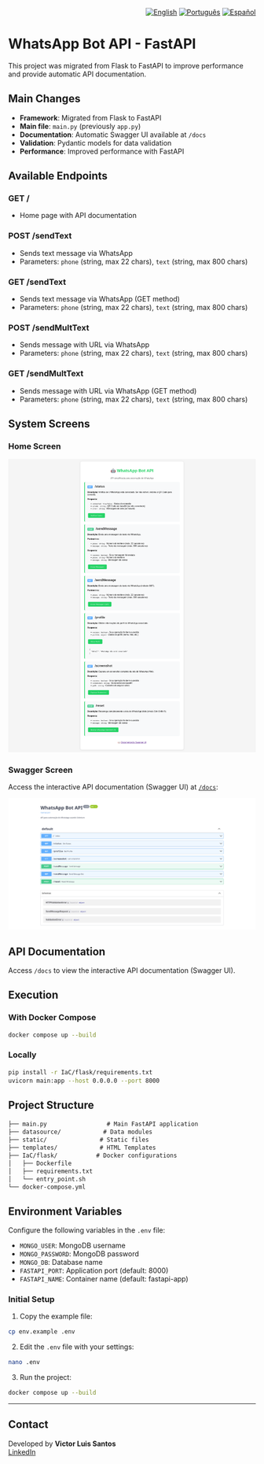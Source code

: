 <p align="right">
  <a href="README.md"><img src="https://em-content.zobj.net/thumbs/120/apple/354/flag-united-states_1f1fa-1f1f8.png" alt="English" width="30"/></a>
  <a href="README.pt-br.md"><img src="https://em-content.zobj.net/thumbs/120/apple/354/flag-brazil_1f1e7-1f1f7.png" alt="Português" width="30"/></a>
  <a href="README.es.md"><img src="https://em-content.zobj.net/thumbs/120/apple/354/flag-spain_1f1ea-1f1f8.png" alt="Español" width="30"/></a>
</p>

# WhatsApp Bot API - FastAPI

This project was migrated from Flask to FastAPI to improve performance and provide automatic API documentation.

## Main Changes

- **Framework**: Migrated from Flask to FastAPI
- **Main file**: `main.py` (previously `app.py`)
- **Documentation**: Automatic Swagger UI available at `/docs`
- **Validation**: Pydantic models for data validation
- **Performance**: Improved performance with FastAPI

## Available Endpoints

### GET /
- Home page with API documentation

### POST /sendText
- Sends text message via WhatsApp
- Parameters: `phone` (string, max 22 chars), `text` (string, max 800 chars)

### GET /sendText
- Sends text message via WhatsApp (GET method)
- Parameters: `phone` (string, max 22 chars), `text` (string, max 800 chars)

### POST /sendMultText
- Sends message with URL via WhatsApp
- Parameters: `phone` (string, max 22 chars), `text` (string, max 800 chars)

### GET /sendMultText
- Sends message with URL via WhatsApp (GET method)
- Parameters: `phone` (string, max 22 chars), `text` (string, max 800 chars)

## System Screens

### Home Screen

![Home Screen](assets/home.png)

### Swagger Screen

Access the interactive API documentation (Swagger UI) at [`/docs`](http://localhost:8000/docs):

![Swagger UI](assets/swagger.png)

## API Documentation

Access `/docs` to view the interactive API documentation (Swagger UI).

## Execution

### With Docker Compose
```bash
docker compose up --build
```

### Locally
```bash
pip install -r IaC/flask/requirements.txt
uvicorn main:app --host 0.0.0.0 --port 8000
```

## Project Structure

```
├── main.py                 # Main FastAPI application
├── datasource/            # Data modules
├── static/               # Static files
├── templates/            # HTML Templates
├── IaC/flask/           # Docker configurations
│   ├── Dockerfile
│   ├── requirements.txt
│   └── entry_point.sh
└── docker-compose.yml
```

## Environment Variables

Configure the following variables in the `.env` file:

- `MONGO_USER`: MongoDB username
- `MONGO_PASSWORD`: MongoDB password
- `MONGO_DB`: Database name
- `FASTAPI_PORT`: Application port (default: 8000)
- `FASTAPI_NAME`: Container name (default: fastapi-app)

### Initial Setup

1. Copy the example file:
```bash
cp env.example .env
```

2. Edit the `.env` file with your settings:
```bash
nano .env
```

3. Run the project:
```bash
docker compose up --build
```

---

## Contact

Developed by **Victor Luis Santos**  
[LinkedIn](https://br.linkedin.com/in/victor-luis-santos)
